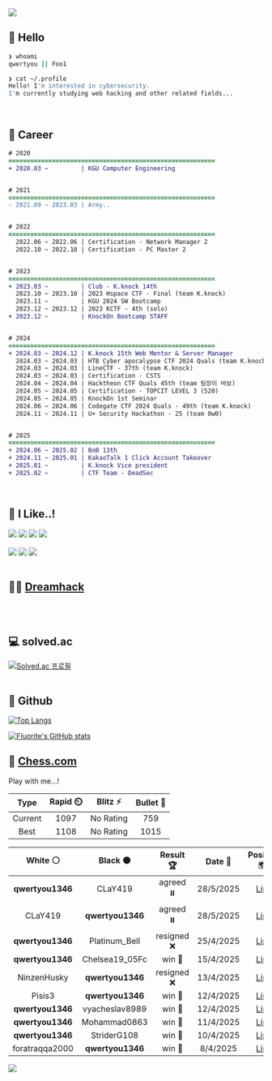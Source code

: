 <div align=left>
  <img src="https://capsule-render.vercel.app/api?type=waving&height=300&color=00f0e0&text=•⩊•" />
<br>

## 👋 Hello
```zsh
❯ whoami
qwertyou || Foo1

❯ cat ~/.profile
Hello! I'm interested in cybersecurity.
I'm currently studying web hacking and other related fields...
```
<br>
  
## 🌱 Career
```diff
# 2020
=========================================================
+ 2020.03 ~         | KGU Computer Engineering


# 2021
=========================================================
- 2021.09 ~ 2023.03 | Army..


# 2022
=========================================================
  2022.06 ~ 2022.06 | Certification - Network Manager 2
  2022.10 ~ 2022.10 | Certification - PC Master 2


# 2023
=========================================================
+ 2023.03 ~         | Club - K.knock 14th
  2023.10 ~ 2023.10 | 2023 Hspace CTF - Final (team K.knock)
  2023.11 ~         | KGU 2024 SW Bootcamp
  2023.12 ~ 2023.12 | 2023 KCTF - 4th (solo)
+ 2023.12 ~         | KnockOn Bootcamp STAFF


# 2024
=========================================================
+ 2024.03 ~ 2024.12 | K.knock 15th Web Mentor & Server Manager
  2024.03 ~ 2024.03 | HTB Cyber apocalypse CTF 2024 Quals (team K.knock)
  2024.03 ~ 2024.03 | LineCTF - 37th (team K.knock)
  2024.03 ~ 2024.03 | Certification - CSTS
  2024.04 ~ 2024.04 | Hacktheon CTF Quals 45th (team 팀장이 바보)
  2024.05 ~ 2024.05 | Certification - TOPCIT LEVEL 3 (520)
  2024.05 ~ 2024.05 | KnockOn 1st Seminar
  2024.06 ~ 2024.06 | Codegate CTF 2024 Quals - 49th (team K.knock)
  2024.11 ~ 2024.11 | U+ Security Hackathon - 25 (team 0w0)


# 2025
=========================================================
+ 2024.06 ~ 2025.02 | BoB 13th
+ 2024.11 ~ 2025.01 | KakaoTalk 1 Click Account Takeover
+ 2025.01 ~         | K.knock Vice president
+ 2025.02 ~         | CTF Team - DeadSec
```
<br>

## 🔨 I Like..!
<img src="https://img.shields.io/badge/Java-ED8B00?style=for-the-badge&logo=openjdk&logoColor=white">
<img src="https://img.shields.io/badge/python-3776AB?style=for-the-badge&logo=python&logoColor=white">
<img src="https://img.shields.io/badge/PHP-777BB4?style=for-the-badge&logo=php&logoColor=white">
<img src="https://img.shields.io/badge/Node.js-43853D?style=for-the-badge&logo=node.js&logoColor=white">
<br><br>
<img src="https://img.shields.io/badge/linux-FCC624?style=for-the-badge&logo=linux&logoColor=black"> 
<img src="https://img.shields.io/badge/docker-%230db7ed.svg?style=for-the-badge&logo=docker&logoColor=white">
<img src="https://img.shields.io/badge/GIT-E44C30?style=for-the-badge&logo=git&logoColor=white">
<br><br>

## 👨‍💻 [Dreamhack](https://dreamhack.io/users/40186)
<br><br>


## 💻 solved.ac
[![Solved.ac
프로필](http://mazassumnida.wtf/api/v2/generate_badge?boj=qwertyou)](https://solved.ac/qwertyou)
<br><br>

## 🚀 Github
[![Top Langs](https://github-readme-stats.vercel.app/api/top-langs/?username=qw3rtyou&layout=compact)](https://github.com/qw3rtyou/github-readme-stats)

[![Fluorite's GitHub stats](https://github-readme-stats.vercel.app/api?username=qw3rtyou)](https://github.com/anuraghazra/github-readme-stats)

## 🏁 [Chess.com](https://www.chess.com/)
Play with me...!
<!--START_SECTION:chessStats-->
<!-- Automatically generated with https://github.com/Balastrong/chess-stats-action -->

| Type | Rapid ⏲️ | Blitz ⚡ | Bullet 🔫 |
|:---:|:---:|:---:|:---:|
| Current | 1097 | No Rating | 759 |
| Best | 1108 | No Rating | 1015 |

| White ⚪ | Black ⚫ | Result 🏆 | Date 📅 | Position 🗺️ | Type 🕕 |
|:---:|:---:|:---:|:---:|:---:|:---:|
| **qwertyou1346** | CLaY419 | agreed ⏸️ | 28/5/2025 | <a href="http://www.ee.unb.ca/cgi-bin/tervo/fen.pl?select=4R3/p1p3pp/1kp2pb1/8/5P2/BPN5/P2K1nBP/8 w - - 1 32">Link</a> | Rapid |
| CLaY419 | **qwertyou1346** | agreed ⏸️ | 28/5/2025 | <a href="http://www.ee.unb.ca/cgi-bin/tervo/fen.pl?select=6k1/p1p5/1pPp3p/1P4p1/P4p2/5P2/5KPP/r7 w - - 2 38">Link</a> | Rapid |
| **qwertyou1346** | Platinum_Bell | resigned ❌ | 25/4/2025 | <a href="http://www.ee.unb.ca/cgi-bin/tervo/fen.pl?select=r1b2rk1/p4ppp/2p1p3/3pP1B1/3RnP2/2P5/q1P3PP/2K2B1R w - - 1 14">Link</a> | Rapid |
| **qwertyou1346** | Chelsea19_05Fc | win 🥇 | 15/4/2025 | <a href="http://www.ee.unb.ca/cgi-bin/tervo/fen.pl?select=5rk1/Q2bNppp/3p2q1/2p5/2B1P3/8/PrP2PPP/R4RK1 b - - 3 18">Link</a> | Rapid |
| NinzenHusky | **qwertyou1346** | resigned ❌ | 13/4/2025 | <a href="http://www.ee.unb.ca/cgi-bin/tervo/fen.pl?select=2kN4/ppp1b1pp/3p4/8/3P4/8/PPP1N1Pn/R1B3K1 b - - 1 18">Link</a> | Rapid |
| Pisis3 | **qwertyou1346** | win 🥇 | 12/4/2025 | <a href="http://www.ee.unb.ca/cgi-bin/tervo/fen.pl?select=2R5/p6p/6p1/P7/1k5P/6P1/1rp2P2/4K3 b - - 3 42">Link</a> | Rapid |
| **qwertyou1346** | vyacheslav8989 | win 🥇 | 12/4/2025 | <a href="http://www.ee.unb.ca/cgi-bin/tervo/fen.pl?select=7Q/7k/5Bp1/3r1n1p/P1N5/1q3P2/6PP/7K b - - 3 36">Link</a> | Rapid |
| **qwertyou1346** | Mohammad0863 | win 🥇 | 11/4/2025 | <a href="http://www.ee.unb.ca/cgi-bin/tervo/fen.pl?select=R7/8/3p4/1k6/1pR5/pK6/P1P5/8 b - - 0 48">Link</a> | Rapid |
| **qwertyou1346** | StriderG108 | win 🥇 | 10/4/2025 | <a href="http://www.ee.unb.ca/cgi-bin/tervo/fen.pl?select=5Q2/8/3p2k1/2p5/1p6/8/R1P3Kp/8 b - - 0 53">Link</a> | Daily |
| foratraqqa2000 | **qwertyou1346** | win 🥇 | 8/4/2025 | <a href="http://www.ee.unb.ca/cgi-bin/tervo/fen.pl?select=2k2r2/p1p2qpp/1p1p4/4p3/PPP1P3/3P2P1/3QN2P/R4rK1 w - -">Link</a> | Rapid |

<!--END_SECTION:chessStats-->


<img src="https://capsule-render.vercel.app/api?type=waving&color=00f0e0&height=150&section=footer" />
</div>


